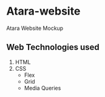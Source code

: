 # Atara-website

Atara Website Mockup

## Web Technologies used

1. HTML
2. CSS
   - Flex
   - Grid
   - Media Queries
